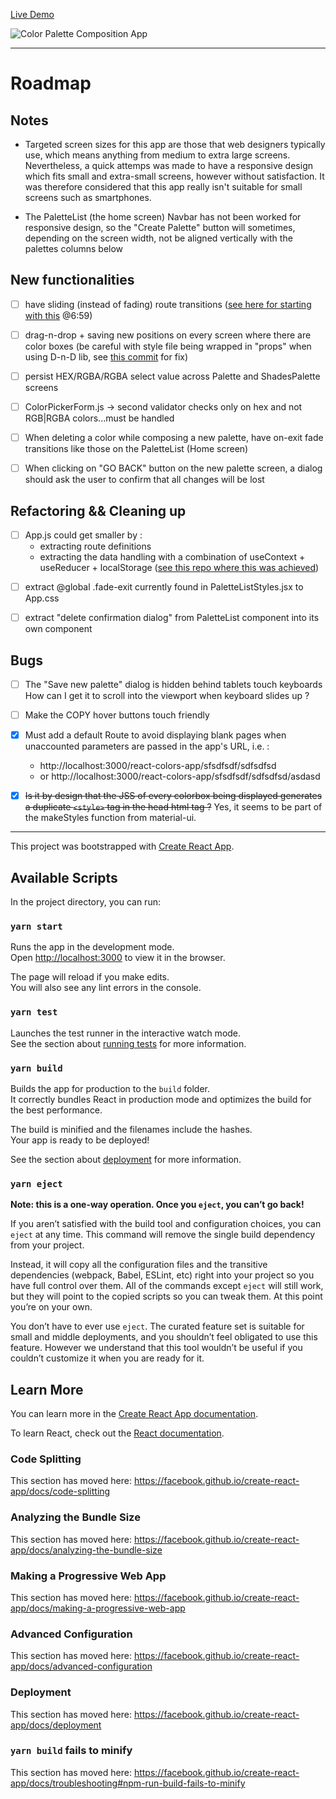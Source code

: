 [Live Demo](https://boostup.github.io/react-colors-app/)

![Color Palette Composition App](public/images/color-palettes-app-demo.gif)

---

# Roadmap

## Notes

- Targeted screen sizes for this app are those that web designers typically use, which means anything from medium to extra large screens. Nevertheless, a quick attemps was made to have a responsive design which fits small and extra-small screens, however without satisfaction. It was therefore considered that this app really isn't suitable for small screens such as smartphones.

- The PaletteList (the home screen) Navbar has not been worked for responsive design, so the "Create Palette" button will sometimes, depending on the screen width, not be aligned vertically with the palettes columns below

## New functionalities

- [ ] have sliding (instead of fading) route transitions ([see here for starting with this](https://www.udemy.com/course/modern-react-bootcamp/learn/lecture/14384860#overview) @6:59)

- [ ] drag-n-drop + saving new positions on every screen where there are color boxes (be careful with style file being wrapped in "props" when using D-n-D lib, see [this commit](https://github.com/boostup/react-colors-app/commit/eec11eb1580535a8adda9aaf0db05f9e1b995f15) for fix)

- [ ] persist HEX/RGBA/RGBA select value across Palette and ShadesPalette screens

- [ ] ColorPickerForm.js -> second validator checks only on hex and not RGB|RGBA colors...must be handled

- [ ] When deleting a color while composing a new palette, have on-exit fade transitions like those on the PaletteList (Home screen)

- [ ] When clicking on "GO BACK" button on the new palette screen, a dialog should ask the user to confirm that all changes will be lost

## Refactoring && Cleaning up

- [ ] App.js could get smaller by :
  - extracting route definitions
  - extracting the data handling with a combination of useContext + useReducer + localStorage ([see this repo where this was achieved](https://github.com/boostup/react-hooks-mui-todo-app/blob/master/src/contexts/todos.context.js))

* [ ] extract @global .fade-exit currently found in PaletteListStyles.jsx to App.css

* [ ] extract "delete confirmation dialog" from PaletteList component into its own component

## Bugs

- [ ] The "Save new palette" dialog is hidden behind tablets touch keyboards How can I get it to scroll into the viewport when keyboard slides up ?

- [ ] Make the COPY hover buttons touch friendly

- [x] Must add a default Route to avoid displaying blank pages when unaccounted parameters are passed in the app's URL, i.e. :

  - http://localhost:3000/react-colors-app/sfsdfsdf/sdfsdfsd
  - or http://localhost:3000/react-colors-app/sfsdfsdf/sdfsdfsd/asdasd

- [x] ~~Is it by design that the JSS of every colorbox being displayed generates a duplicate `<style>` tag in the head html tag ?~~ Yes, it seems to be part of the makeStyles function from material-ui.

---

This project was bootstrapped with [Create React App](https://github.com/facebook/create-react-app).

## Available Scripts

In the project directory, you can run:

### `yarn start`

Runs the app in the development mode.<br />
Open [http://localhost:3000](http://localhost:3000) to view it in the browser.

The page will reload if you make edits.<br />
You will also see any lint errors in the console.

### `yarn test`

Launches the test runner in the interactive watch mode.<br />
See the section about [running tests](https://facebook.github.io/create-react-app/docs/running-tests) for more information.

### `yarn build`

Builds the app for production to the `build` folder.<br />
It correctly bundles React in production mode and optimizes the build for the best performance.

The build is minified and the filenames include the hashes.<br />
Your app is ready to be deployed!

See the section about [deployment](https://facebook.github.io/create-react-app/docs/deployment) for more information.

### `yarn eject`

**Note: this is a one-way operation. Once you `eject`, you can’t go back!**

If you aren’t satisfied with the build tool and configuration choices, you can `eject` at any time. This command will remove the single build dependency from your project.

Instead, it will copy all the configuration files and the transitive dependencies (webpack, Babel, ESLint, etc) right into your project so you have full control over them. All of the commands except `eject` will still work, but they will point to the copied scripts so you can tweak them. At this point you’re on your own.

You don’t have to ever use `eject`. The curated feature set is suitable for small and middle deployments, and you shouldn’t feel obligated to use this feature. However we understand that this tool wouldn’t be useful if you couldn’t customize it when you are ready for it.

## Learn More

You can learn more in the [Create React App documentation](https://facebook.github.io/create-react-app/docs/getting-started).

To learn React, check out the [React documentation](https://reactjs.org/).

### Code Splitting

This section has moved here: https://facebook.github.io/create-react-app/docs/code-splitting

### Analyzing the Bundle Size

This section has moved here: https://facebook.github.io/create-react-app/docs/analyzing-the-bundle-size

### Making a Progressive Web App

This section has moved here: https://facebook.github.io/create-react-app/docs/making-a-progressive-web-app

### Advanced Configuration

This section has moved here: https://facebook.github.io/create-react-app/docs/advanced-configuration

### Deployment

This section has moved here: https://facebook.github.io/create-react-app/docs/deployment

### `yarn build` fails to minify

This section has moved here: https://facebook.github.io/create-react-app/docs/troubleshooting#npm-run-build-fails-to-minify
